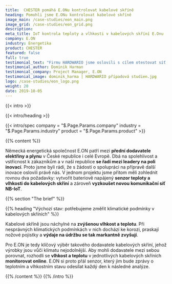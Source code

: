 ```yaml
---
title:  CHESTER pomáhá E.ONu kontrolovat kabelové skříně
heading: Pomohli jsme E.ONu kontrolovat kabelové skříně
image_main: /case-studies/eon_main.png
image_grid: /case-studies/eon_grid.png
description:
meta_title: IoT kontrola teploty a vlhkosti v kabelových skříní E.Onu | HARDWARIO případová studie
company: E.ON
industry: Energetika
product: CHESTER
featured: false
full: true
testimonial_text: "Firmu HARDWARIO jsme oslovili s cílem otestovat síť NB-IoT. V krátkém čase jsme navrhli řešení pro sledování klimatických podmínek v kabelových skříních a během 2 měsíců jsme měli naše vlastní zařízení v rukách. Těšíme se na další společné projekty."
testimonial_author: Dominik Harman
testimonial_company: Project Manager, E.ON
testimonial_image: dominik_harma | HARDWARIO případová studien.jpg
logo: /case-studies/eon_logo.png
weight: 20
date: 2019-10-05
---
```


{{< intro >}}

{{< intro/heading >}}

{{< intro/spec company = "$.Page.Params.company" industry = "$.Page.Params.industry" product = "$.Page.Params.product" >}}

{{% content %}}

Německá energetická společnost E.ON patří mezi **přední dodavatele elektřiny a plynu** v České republice i celé Evropě. Dbá na spolehlivost a vstřícnost k zákazníkům
a v naší republice **se řadí mezi leadery na poli inovací**. Proto jsme byli rádi, že s žádostí o spolupráci na přípravě další inovace oslovili právě nás. V jednom projektu jsme přitom měli zohlednit rovnou dva požadavky: vytvořit bateriově napájený **senzor teploty a vlhkosti do kabelových skříní** a zároveň **vyzkoušet novou komunikační síť NB-IoT**.

{{% section "The brief" %}}

{{% heading "Výchozí stav: potřebujeme změřit klimatické podmínky v kabelových skříních" %}}

Kabelové skříně jsou náchylné na **zvýšenou vlhkost a teplotu**. Při nesprávných klimatických podmínkách v nich dochází ke korozi, praskají nožové pojistky a **výdaje na údržbu se tak markantně zvyšují**.

Pro E.ON je tedy klíčový výběr takového dodavatele kabelových skříní, jehož výrobky jsou vůči klimatu nejodolnější. Aby mohli dodavatele mezi sebou porovnat, rozhodli se **vlhkost a teplotu** v jednotlivých kabelových skříních **monitorovat online**. E.ON si proto přál senzor, který jim bude zprávy o teplotním a vlhkostním stavu odesílat každý den k následné analýze.

{{% /content %}}
{{% /intro %}}
